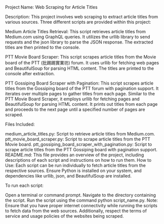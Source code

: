 Project Name: Web Scraping for Article Titles

Description:
This project involves web scraping to extract article titles from various sources. Three different scripts are provided within this project:

Medium Article Titles Retrieval: This script retrieves article titles from Medium.com using GraphQL queries. It utilizes the urllib library to send requests and the json library to parse the JSON response. The extracted titles are then printed to the console.

PTT Movie Board Scraper: This script scrapes article titles from the Movie board of the PTT (批踢踢實業坊) forum. It uses urllib for fetching web pages and BeautifulSoup for parsing HTML content. The titles are printed to the console after extraction.

PTT Gossiping Board Scraper with Pagination: This script scrapes article titles from the Gossiping board of the PTT forum with pagination support. It iterates over multiple pages to gather titles from each page. Similar to the PTT Movie Board Scraper, it employs urllib for fetching pages and BeautifulSoup for parsing HTML content. It prints out titles from each page and proceeds to the next page until a specified number of pages are scraped.

Files Included:

medium_article_titles.py: Script to retrieve article titles from Medium.com.
ptt_movie_board_scraper.py: Script to scrape article titles from the PTT Movie board.
ptt_gossiping_board_scraper_with_pagination.py: Script to scrape article titles from the PTT Gossiping board with pagination support.
README.md: This file provides an overview of the project, including descriptions of each script and instructions on how to run them.
How to Use:
Each script can be run individually to fetch article titles from the respective sources. Ensure Python is installed on your system, and dependencies like urllib, json, and BeautifulSoup are installed.

To run each script:

Open a terminal or command prompt.
Navigate to the directory containing the script.
Run the script using the command python script_name.py.
Note: Ensure that you have proper internet connectivity while running the scripts to fetch data from the web sources. Additionally, respect the terms of service and usage policies of the websites being scraped.
